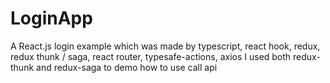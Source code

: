# LoginApp
A React.js login example which was made by typescript, react hook, redux, redux thunk / saga, react router, typesafe-actions, axios
I used both redux-thunk and redux-saga to demo how to use call api
